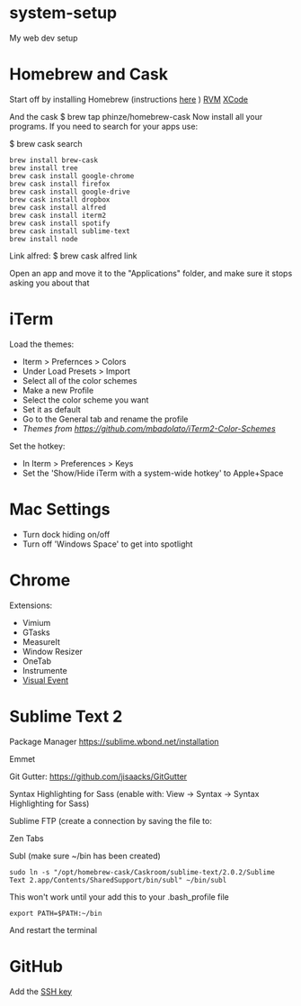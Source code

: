 system-setup
============

My web dev setup

Homebrew and Cask
============

Start off by installing Homebrew (instructions [here](http://brew.sh/) )
[RVM](https://rvm.io/)
[XCode](https://developer.apple.com/xcode/)

And the cask
$ brew tap phinze/homebrew-cask
Now install all your programs.
If you need to search for your apps use:

$ brew cask search <your-app>

```
brew install brew-cask
brew install tree
brew cask install google-chrome
brew cask install firefox
brew cask install google-drive
brew cask install dropbox
brew cask install alfred
brew cask install iterm2
brew cask install spotify
brew cask install sublime-text
brew install node
```

Link alfred:
$ brew cask alfred link

Open an app and move it to the "Applications" folder, and make sure it stops asking you about that

iTerm
============

Load the themes:
- Iterm > Prefernces > Colors
- Under Load Presets > Import 
- Select all of the color schemes
- Make a new Profile
- Select the color scheme you want
- Set it as default
- Go to the General tab and rename the profile
- _Themes from https://github.com/mbadolato/iTerm2-Color-Schemes_

Set the hotkey:
- In Iterm > Preferences > Keys
- Set the 'Show/Hide iTerm with a system-wide hotkey' to Apple+Space

Mac Settings
============
- Turn dock hiding on/off
- Turn off 'Windows Space' to get into spotlight


Chrome
============

Extensions:
- Vimium
- GTasks
- MeasureIt
- Window Resizer
- OneTab
- Instrumente
- [Visual Event](http://www.sprymedia.co.uk/article/Visual+Event+2)

Sublime Text 2
============

Package Manager
https://sublime.wbond.net/installation

Emmet

Git Gutter:
https://github.com/jisaacks/GitGutter

Syntax Highlighting for Sass
(enable with: View -> Syntax -> Syntax Highlighting for Sass)

Sublime FTP
(create a connection by saving the file to: 

Zen Tabs

Subl
(make sure ~/bin has been created)
```
sudo ln -s "/opt/homebrew-cask/Caskroom/sublime-text/2.0.2/Sublime Text 2.app/Contents/SharedSupport/bin/subl" ~/bin/subl
```
This won't work until your add this to your .bash_profile file
```
export PATH=$PATH:~/bin
```
And restart the terminal

GitHub
============
Add the [SSH key](https://github.com/settings/ssh)
